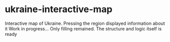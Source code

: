 # ukraine-interactive-map
Interactive map of Ukraine. Pressing the region displayed information about it
Work in progress... Only filling remained. The structure and logic itself is ready
